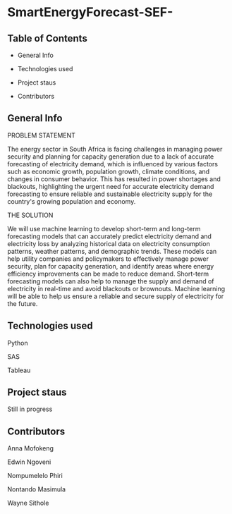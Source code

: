 # SmartEnergyForecast-SEF-

## Table of Contents

- General Info

- Technologies used

- Project staus

- Contributors

## General Info

PROBLEM STATEMENT

The energy sector in South Africa is facing challenges in managing power
security and planning for capacity generation due to a lack of accurate
forecasting of electricity demand, which is influenced by various factors such
as economic growth, population growth, climate conditions, and changes in
consumer behavior. This has resulted in power shortages and blackouts,
highlighting the urgent need for accurate electricity demand forecasting to
ensure reliable and sustainable electricity supply for the country's growing
population and economy.

THE SOLUTION

We will use machine learning to develop short-term and long-term forecasting
models that can accurately predict electricity demand and electricity loss by
analyzing historical data on electricity consumption patterns, weather
patterns, and demographic trends. These models can help utility companies
and policymakers to effectively manage power security, plan for capacity
generation, and identify areas where energy efficiency improvements can be
made to reduce demand. Short-term forecasting models can also help to
manage the supply and demand of electricity in real-time and avoid blackouts
or brownouts. Machine learning will be able to help us ensure a reliable and
secure supply of electricity for the future.

## Technologies used

Python

SAS

Tableau



## Project staus

Still in progress

## Contributors

Anna Mofokeng

Edwin Ngoveni

Nompumelelo Phiri

Nontando Masimula

Wayne Sithole
